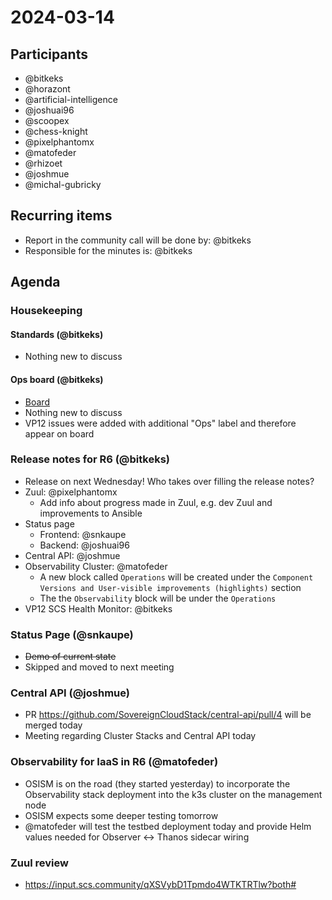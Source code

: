 # 2024-03-14

## Participants

- @bitkeks
- @horazont
- @artificial-intelligence
- @joshuai96
- @scoopex
- @chess-knight
- @pixelphantomx
- @matofeder
- @rhizoet
- @joshmue
- @michal-gubricky

## Recurring items

- Report in the community call will be done by: @bitkeks
- Responsible for the minutes is: @bitkeks

## Agenda

### Housekeeping
#### Standards (@bitkeks)
- Nothing new to discuss


#### Ops board (@bitkeks)

- [Board](https://github.com/orgs/SovereignCloudStack/projects/6/views/8?layout=table&groupedBy%5BcolumnId%5D=Status&filterQuery=label%3A%22ops%22%2C%22status-page%22+-status%3ADone%2CAbandoned&visibleFields=%5B%22Title%22%2C%22Assignees%22%2C%22Labels%22%2C%22Repository%22%5D)
- Nothing new to discuss
- VP12 issues were added with additional "Ops" label and therefore appear on board

### Release notes for R6 (@bitkeks)
- Release on next Wednesday! Who takes over filling the release notes?
- Zuul: @pixelphantomx
    - Add info about progress made in Zuul, e.g. dev Zuul and improvements to Ansible
- Status page
    - Frontend: @snkaupe
    - Backend: @joshuai96
- Central API: @joshmue
- Observability Cluster: @matofeder
    - A new block called `Operations` will be created under the `Component Versions and User-visible improvements (highlights)` section
    - The the `Observability` block will be under the `Operations`
- VP12 SCS Health Monitor: @bitkeks

### Status Page (@snkaupe)
- ~~Demo of current state~~
- Skipped and moved to next meeting



### Central API (@joshmue)

- PR https://github.com/SovereignCloudStack/central-api/pull/4 will be merged today
- Meeting regarding Cluster Stacks and Central API today


### Observability for IaaS in R6 (@matofeder)

- OSISM is on the road (they started yesterday) to incorporate the Observability stack deployment into the k3s cluster on the management node
- OSISM expects some deeper testing tomorrow
- @matofeder will test the testbed deployment today and provide Helm values needed for Observer <-> Thanos sidecar wiring

### Zuul review

- https://input.scs.community/qXSVybD1Tpmdo4WTKTRTlw?both#
